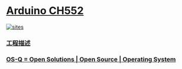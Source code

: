 ﻿# [Arduino CH552](https://github.com/OS-Q/A03)

[![sites](http://182.61.61.133/link/resources/OSQ.png)](http://www.OS-Q.com)
### [工程描述](https://github.com/OS-Q/A03/wiki)

### [OS-Q = Open Solutions | Open Source |  Operating System ](http://www.OS-Q.com)
